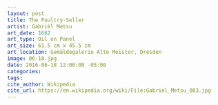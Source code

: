 ```yaml
---
layout: post
title: The Poultry-Seller
artist: Gabriël Metsu
art_date: 1662
art_type: Oil on Panel
art_size: 61.5 cm x 45.5 cm
art_location: Gemäldegalerie Alte Meister, Dresden
image: 06-18.jpg
date: 2016-06-18 12:00:00 -05:00
categories:
tags:
cite_author: Wikipedia
cite_url: https://en.wikipedia.org/wiki/File:Gabriel_Metsu_003.jpg
---
```

